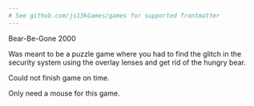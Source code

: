 ```yaml
---
# See github.com/js13kGames/games for supported frontmatter
---
```

Bear-Be-Gone 2000

Was meant to be a puzzle game where you had to find the glitch in the security system using the overlay lenses and get rid of the hungry bear. 

Could not finish game on time.

Only need a mouse for this game.